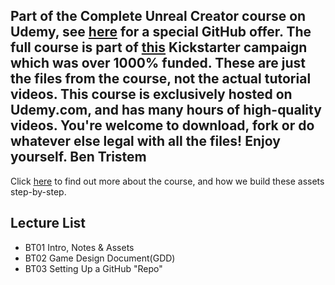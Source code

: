 Part of the Complete Unreal Creator course on Udemy, see [here](https://www.udemy.com/unrealcourse?couponCode=GitHubSpecial) for a special GitHub offer. The full course is part of [this](https://www.kickstarter.com/projects/bentristem/learn-to-make-video-games-unreal-developer-course) Kickstarter campaign which was over 1000% funded.
These are just the files from the course, not the actual tutorial videos. This course is exclusively hosted on Udemy.com, and has many hours of high-quality videos.
You're welcome to download, fork or do whatever else legal with all the files!
Enjoy yourself.
Ben Tristem
---
Click [here](https://www.udemy.com/unrealcourse?couponCode=GitHubSpecial) to find out more about the course, and how we build these assets step-by-step.

## Lecture List
* BT01 Intro, Notes & Assets
* BT02 Game Design Document(GDD)
* BT03 Setting Up a GitHub "Repo"
